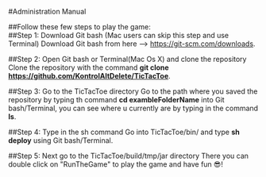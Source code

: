 #Administration Manual

##Follow these few steps to play the game: <br />
##Step 1: Download Git bash (Mac users can skip this step and use Terminal)
Download Git bash from here --> https://git-scm.com/downloads.

##Step 2: Open Git bash or Terminal(Mac Os X) and clone the repository 
Clone the repository with the command __git clone https://github.com/KontrolAltDelete/TicTacToe__.

##Step 3: Go to the TicTacToe directory
Go to the path where you saved the repository by typing th command __cd exambleFolderName__ into Git bash/Terminal, you can see where u currently are by typing in the command __ls__.

##Step 4: Type in the sh command
Go into TicTacToe/bin/ and type __sh deploy__ using Git bash/Terminal.

##Step 5: Next go to the TicTacToe/build/tmp/jar directory 
There you can double click on "RunTheGame" to play the game and have fun :sunglasses:!
